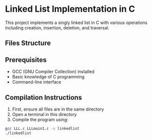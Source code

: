 # Linked List Implementation in C

This project implements a singly linked list in C with various operations including creation, insertion, deletion, and traversal.

## Files Structure
## Prerequisites

- GCC (GNU Compiler Collection) installed
- Basic knowledge of C programming
- Command-line interface

## Compilation Instructions

1. First, ensure all files are in the same directory
2. Open a terminal in this directory
3. Compile the program using:

```bash
gcc LLL.c LLLmain1.c -o linkedlist
./linkedlist